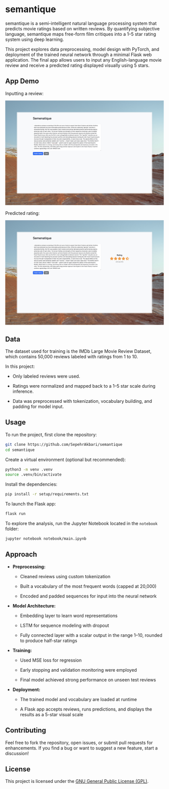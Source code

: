 # semantique

semantique is a semi-intelligent natural language processing system that predicts movie ratings based on written reviews. By quantifying subjective language, semantique maps free-form film critiques into a 1–5 star rating system using deep learning.

This project explores data preprocessing, model design with PyTorch, and deployment of the trained neural network through a minimal Flask web application. The final app allows users to input any English-language movie review and receive a predicted rating displayed visually using 5 stars.

## App Demo

Inputting a review:

![Input](App/Demo/page1.jpeg)

Predicted rating:

![Predictions](App/Demo/page2.jpeg)

## Data

The dataset used for training is the IMDb Large Movie Review Dataset, which contains 50,000 reviews labeled with ratings from 1 to 10.

In this project:

- Only labeled reviews were used.

- Ratings were normalized and mapped back to a 1–5 star scale during inference.

- Data was preprocessed with tokenization, vocabulary building, and padding for model input.

## Usage

To run the project, first clone the repository:

```bash
git clone https://github.com/SepehrAkbari/semantique
cd semantique
```

Create a virtual environment (optional but recommended):

```bash
python3 -m venv .venv
source .venv/bin/activate
```

Install the dependencies:

```bash
pip install -r setup/requirements.txt
```

To launch the Flask app:

```bash
flask run
```

To explore the analysis, run the Jupyter Notebook located in the `notebook` folder:

```bash
jupyter notebook notebook/main.ipynb
```

## Approach

- **Preprocessing:**

    - Cleaned reviews using custom tokenization

    - Built a vocabulary of the most frequent words (capped at 20,000)

    - Encoded and padded sequences for input into the neural network

- **Model Architecture:**

    - Embedding layer to learn word representations

    - LSTM for sequence modeling with dropout

    - Fully connected layer with a scalar output in the range 1–10, rounded to produce half-star ratings

- **Training:**

    - Used MSE loss for regression

    - Early stopping and validation monitoring were employed

    - Final model achieved strong performance on unseen test reviews

- **Deployment:**

    - The trained model and vocabulary are loaded at runtime

    - A Flask app accepts reviews, runs predictions, and displays the results as a 5-star visual scale

## Contributing

Feel free to fork the repository, open issues, or submit pull requests for enhancements. If you find a bug or want to suggest a new feature, start a discussion!

## License

This project is licensed under the [GNU General Public License (GPL)](/LICENSE).
